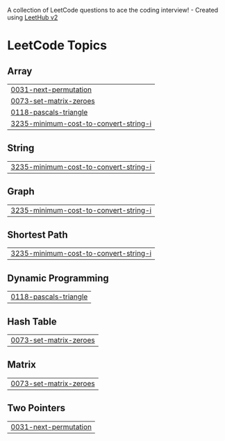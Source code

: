 A collection of LeetCode questions to ace the coding interview! - Created using [LeetHub v2](https://github.com/arunbhardwaj/LeetHub-2.0)
<!---LeetCode Topics Start-->
# LeetCode Topics
## Array
|  |
| ------- |
| [0031-next-permutation](https://github.com/Ritik-Sharma-Git/Daily_questions/tree/master/0031-next-permutation) |
| [0073-set-matrix-zeroes](https://github.com/Ritik-Sharma-Git/Daily_questions/tree/master/0073-set-matrix-zeroes) |
| [0118-pascals-triangle](https://github.com/Ritik-Sharma-Git/Daily_questions/tree/master/0118-pascals-triangle) |
| [3235-minimum-cost-to-convert-string-i](https://github.com/Ritik-Sharma-Git/Daily_questions/tree/master/3235-minimum-cost-to-convert-string-i) |
## String
|  |
| ------- |
| [3235-minimum-cost-to-convert-string-i](https://github.com/Ritik-Sharma-Git/Daily_questions/tree/master/3235-minimum-cost-to-convert-string-i) |
## Graph
|  |
| ------- |
| [3235-minimum-cost-to-convert-string-i](https://github.com/Ritik-Sharma-Git/Daily_questions/tree/master/3235-minimum-cost-to-convert-string-i) |
## Shortest Path
|  |
| ------- |
| [3235-minimum-cost-to-convert-string-i](https://github.com/Ritik-Sharma-Git/Daily_questions/tree/master/3235-minimum-cost-to-convert-string-i) |
## Dynamic Programming
|  |
| ------- |
| [0118-pascals-triangle](https://github.com/Ritik-Sharma-Git/Daily_questions/tree/master/0118-pascals-triangle) |
## Hash Table
|  |
| ------- |
| [0073-set-matrix-zeroes](https://github.com/Ritik-Sharma-Git/Daily_questions/tree/master/0073-set-matrix-zeroes) |
## Matrix
|  |
| ------- |
| [0073-set-matrix-zeroes](https://github.com/Ritik-Sharma-Git/Daily_questions/tree/master/0073-set-matrix-zeroes) |
## Two Pointers
|  |
| ------- |
| [0031-next-permutation](https://github.com/Ritik-Sharma-Git/Daily_questions/tree/master/0031-next-permutation) |
<!---LeetCode Topics End-->